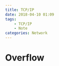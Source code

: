 ```yaml
---
title: TCP/IP
date: 2018-04-10 01:09
tags:
	- TCP/IP
	- Note
categories: Network
---
```


# Overflow


